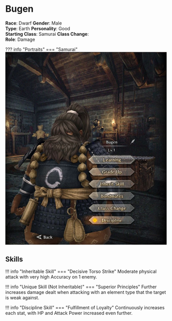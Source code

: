 # Bugen

**Race**: Dwarf
**Gender**: Male  
**Type**: Earth
**Personality**: Good  
**Starting Class**: Samurai
**Class Change**:   
**Role**: Damage

??? info "Portraits"
    === "Samurai"
        ![](../img/bugen-samurai.jpg)

## Skills

!!! info "Inheritable Skill"
    === "Decisive Torso Strike"
        Moderate physical attack with very high Accuracy on 1 enemy.

!!! info "Unique Skill (Not Inheritable)"
    === "Superior Principles"
        Further increases damage dealt when attacking with an element type that the target is weak against.

!!! info "Discipline Skill"
    === "Fulfillment of Loyalty"
        Continuously increases each stat, with HP and Attack Power increased even further.
